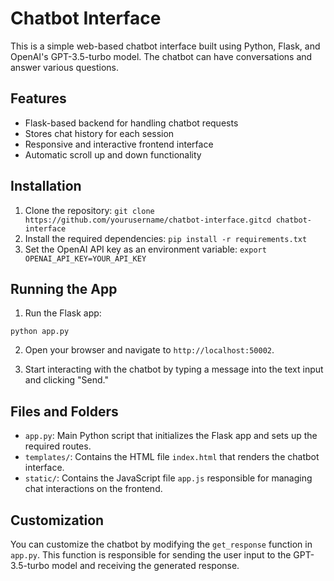 # Chatbot Interface

This is a simple web-based chatbot interface built using Python, Flask, and OpenAI's GPT-3.5-turbo model. The chatbot can have conversations and answer various questions.

## Features

- Flask-based backend for handling chatbot requests
- Stores chat history for each session
- Responsive and interactive frontend interface
- Automatic scroll up and down functionality

## Installation

1. Clone the repository:
   `git clone https://github.com/yourusername/chatbot-interface.gitcd chatbot-interface`
2. Install the required dependencies:
   `pip install -r requirements.txt`
3. Set the OpenAI API key as an environment variable:
   `export OPENAI_API_KEY=YOUR_API_KEY`

## Running the App

1. Run the Flask app:

`python app.py`

2. Open your browser and navigate to `http://localhost:50002`.

3. Start interacting with the chatbot by typing a message into the text input and clicking "Send."

## Files and Folders

- `app.py`: Main Python script that initializes the Flask app and sets up the required routes.
- `templates/`: Contains the HTML file `index.html` that renders the chatbot interface.
- `static/`: Contains the JavaScript file `app.js` responsible for managing chat interactions on the frontend.

## Customization

You can customize the chatbot by modifying the `get_response` function in `app.py`. This function is responsible for sending the user input to the GPT-3.5-turbo model and receiving the generated response.

